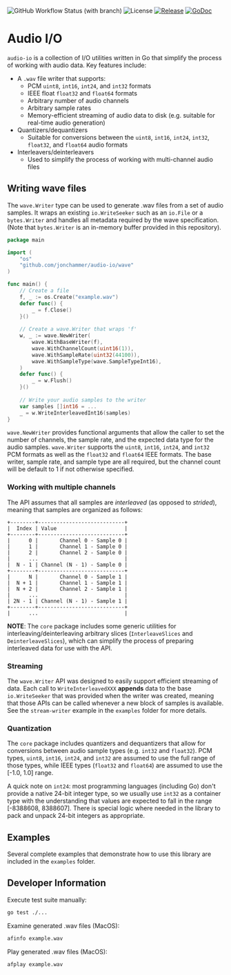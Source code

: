 ![GitHub Workflow Status (with branch)](https://img.shields.io/github/actions/workflow/status/jonchammer/audio-io/test.yml?branch=main&style=flat-square)
![License](https://img.shields.io/github/license/jonchammer/audio-io?style=flat-square)
[![Release](https://img.shields.io/github/release/jonchammer/audio-io.svg?style=flat-square)](https://github.com/jonchammer/audio-io/releases)
[![GoDoc](https://pkg.go.dev/badge/github.com/jonchammer/audio-io?status.svg)](https://pkg.go.dev/github.com/jonchammer/audio-io?tab=doc)

# Audio I/O

`audio-io` is a collection of I/O utilities written in Go that simplify the
process of working with audio data. Key features include:
  * A `.wav` file writer that supports:
    - PCM `uint8`, `int16`, `int24`, and `int32` formats
    - IEEE float `float32` and `float64` formats
    - Arbitrary number of audio channels
    - Arbitrary sample rates
    - Memory-efficient streaming of audio data to disk (e.g. suitable for 
      real-time audio generation)
  * Quantizers/dequantizers
    - Suitable for conversions between the `uint8`, `int16`, `int24`, `int32`, 
      `float32`, and `float64` audio formats
  * Interleavers/deinterleavers
    - Used to simplify the process of working with multi-channel audio files

## Writing wave files
The `wave.Writer` type can be used to generate .wav files from a set of audio 
samples. It wraps an existing `io.WriteSeeker` such as an `io.File` or a 
`bytes.Writer` and handles all metadata required by the wave specification. 
(Note that `bytes.Writer` is an in-memory buffer provided in this repository).

```go
package main

import (
	"os"
	"github.com/jonchammer/audio-io/wave"
)

func main() {
	// Create a file
	f, _ := os.Create("example.wav")
	defer func() {
		_ = f.Close()
	}()
	
	// Create a wave.Writer that wraps 'f'
    w, _ := wave.NewWriter(
        wave.WithBaseWriter(f),
        wave.WithChannelCount(uint16(1)),
        wave.WithSampleRate(uint32(44100)),
        wave.WithSampleType(wave.SampleTypeInt16),
    )
	defer func() {
		_ = w.Flush()
    }()
	
	// Write your audio samples to the writer
	var samples []int16 = ...
	_ = w.WriteInterleavedInt16(samples)
}
```

`wave.NewWriter` provides functional arguments that allow the caller to set the 
number of channels, the sample rate, and the expected data type for the audio
samples. `wave.Writer` supports the `uint8`, `int16`, `int24`, and `int32` PCM 
formats as well as the `float32` and `float64` IEEE formats. The base writer,
sample rate, and sample type are all required, but the channel count will be
default to 1 if not otherwise specified.

### Working with multiple channels
The API assumes that all samples are *interleaved* (as opposed to *strided*),
meaning that samples are organized as follows:

```text
+--------+----------------------------+
|  Index | Value                      |
+--------+----------------------------+
|      0 |       Channel 0 - Sample 0 | 
|      1 |       Channel 1 - Sample 0 | 
|      2 |       Channel 2 - Sample 0 | 
|      ...                            |
|  N - 1 | Channel (N - 1) - Sample 0 |
+--------+----------------------------+
|      N |       Channel 0 - Sample 1 | 
|  N + 1 |       Channel 1 - Sample 1 | 
|  N + 2 |       Channel 2 - Sample 1 | 
|      ...                            |
| 2N - 1 | Channel (N - 1) - Sample 1 |
+--------+----------------------------+
|      ...                            |
```

**NOTE**: The `core` package includes some generic utilities for 
interleaving/deinterleaving arbitrary slices (`InterleaveSlices` and
`DeinterleaveSlices`), which can simplify the process of preparing interleaved
data for use with the API.

### Streaming
The `wave.Writer` API was designed to easily support efficient streaming of 
data. Each call to `WriteInterleavedXXX` **appends** data to the base 
`io.WriteSeeker` that was provided when the writer was created, meaning that
those APIs can be called whenever a new block of samples is available. See the
`stream-writer` example in the `examples` folder for more details.

### Quantization
The `core` package includes quantizers and dequantizers that allow for 
conversions between audio sample types (e.g. `int32` and `float32`). PCM types,
`uint8`, `int16`, `int24`, and `int32` are assumed to use the full range of 
those types, while IEEE types (`float32` and `float64`) are assumed to use the
[-1.0, 1.0] range.

A quick note on `int24`: most programming languages (including Go) don't 
provide a native 24-bit integer type, so we usually use `int32` as a container 
type with the understanding that values are expected to fall in the range 
[-8388608, 8388607]. There is special logic where needed in the library to pack 
and unpack 24-bit integers as appropriate.

## Examples
Several complete examples that demonstrate how to use this library are included 
in the `examples` folder. 

## Developer Information

Execute test suite manually:
```sh
go test ./...
```

Examine generated .wav files (MacOS): 
```sh
afinfo example.wav
```

Play generated .wav files (MacOS):
```sh
afplay example.wav
```
